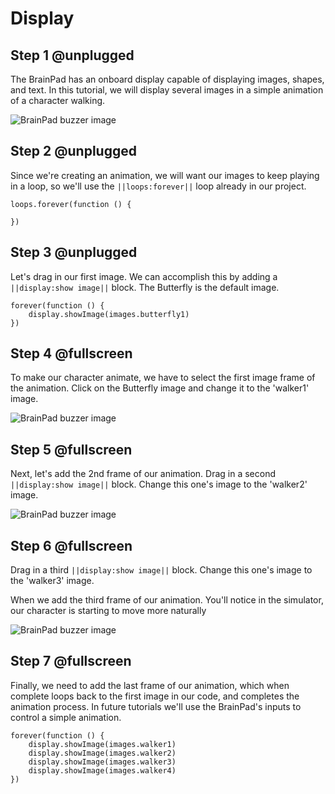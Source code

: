 # Display

## Step 1 @unplugged

The BrainPad has an onboard display capable of displaying images, shapes, and text. In this tutorial, we will display several images in a simple animation of a character walking.

![BrainPad buzzer image](/static/images/display.jpg)

## Step 2 @unplugged

Since we're creating an animation, we will want our images to keep playing in a loop, so we'll use the `||loops:forever||` loop already in our project.

```blocks
loops.forever(function () {

})
```

## Step 3 @unplugged

Let's drag in our first image. We can accomplish this by adding a `||display:show image||` block. The Butterfly is the default image.

```blocks
forever(function () {
    display.showImage(images.butterfly1)
})
```

## Step 4 @fullscreen

To make our character animate, we have to select the first image frame of the animation. Click on the Butterfly image and change it to the 'walker1' image.

![BrainPad buzzer image](/static/images/selectframe1.jpg)

## Step 5 @fullscreen

Next, let's add the 2nd frame of our animation. Drag in a second `||display:show image||` block. Change this one's image to the 'walker2' image.

![BrainPad buzzer image](/static/images/selectframe2.jpg)

## Step 6 @fullscreen

Drag in a third `||display:show image||` block. Change this one's image to the 'walker3' image.

When we add the third frame of our animation. You'll notice in the simulator, our character is starting to move more naturally

![BrainPad buzzer image](/static/images/animation.gif)

## Step 7 @fullscreen

Finally, we need to add the last frame of our animation, which when complete loops back to the first image in our code, and completes the animation process. In future tutorials we'll use the BrainPad's inputs to control a simple animation.

```blocks
forever(function () {
    display.showImage(images.walker1)
    display.showImage(images.walker2)
    display.showImage(images.walker3)
    display.showImage(images.walker4)
})
```